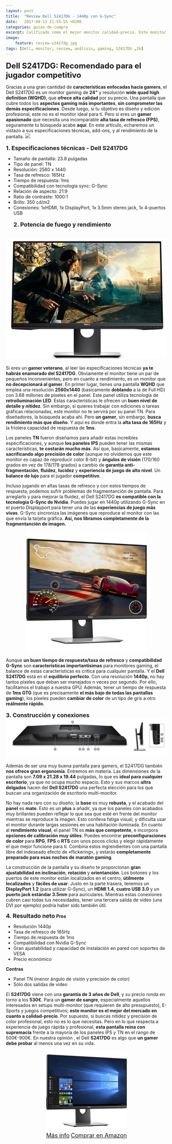 ```yaml
---
layout: post
title:  "Review Dell S2417DG - 1440p con G-Sync"
date:   2017-09-13 21:55:55 +0200
categories: guias-de-compra
excerpt: Calificado como el mejor monitor calidad-precio. Este monitor Dell lo posee todo para los jugadores más competitivos. Os explicamos sus características y especificaciones al detalle.
image:
    feature: review-s2417dg.jpg
tags: [Dell, monitor, review, análisis, gaming, S2417DG ,2k]
---
```

<!--more-->
<!-- more -->
<b><font size="5">Dell S2417DG: Recomendado para el jugador competitivo</font></b><br>
 
Gracias a una gran cantidad de <b>características enfocadas hacia gamers</b>, el Dell S2417DG es un monitor gaming de <b>24"</b> y resolución <b>wide quad high definition (WQHD)</b>, que <b>ofrece alta calidad</b> por su precio. Una pantalla que cubre todos los <b>aspectos gaming más importantes</b>, <b>sin comprometer las demás especificaciones</b>. Desde luego, si tu objetivo es diseño y edición profesional, este no es el monitor ideal para ti. Pero si eres un <b>gamer apasionado</b> que necesita una incomparable <b>alta tasa de refresco (FPS)</b>, seguramente tu búsqueda acabe <b>aquí</b>. En este artículo, echaremos un vistazo a sus especificaciones técnicas, add-ons, y al rendimiento de la pantalla.
<img src="http://i.dell.com/das/xa.ashx/global-site-design%20WEB/ac4e61fa-5e63-7c73-4ff0-7638859b9f20/1/OriginalPng?id=Dell/Product_Images/Peripherals/Output_Devices/Dell/Monitors/S_Series/S2417DG/pdp/dell-monitor-s2417dg-pdp-module-02.jpg">
<br><br>
<font size="4"><b>1. Especificaciones técnicas - Dell S2417DG</b></font>
-	Tamaño de pantalla: 23.8 pulgadas
-	Tipo de panel: TN
-	Resolución: 2560 x 1440
-	Tasa de refresco: 165Hz
-	Tiempo de respuesta: 1ms
-	Compatibilidad con tecnología sync: G-Sync
-	Relación de aspecto: 21:9
-	Ratio de contraste: 1000:1
-	Brillo: 350 cd/m2
-	Conexiones: 1xHDMI, 1x DisplayPort, 1x 3.5mm stereo jack, 1x 4-puertos USB
<br><br>
<font size="4"><b>2. Potencia de fuego y rendimiento</b></font>
<br>
<img src="/images/pictures/performance-S2417DG.jpg">
<br><br>
Si eres un <b>gamer veterano</b>, al leer las especificaciones técnicas <b>ya te habrás enamorado del S2417DG</b>. Obviamente el monitor tiene un par de pequeños inconvenientes, pero en cuanto a rendimiento, es un monitor que <b>no decepcionará al gamer</b>. En primer lugar, tienes una pantalla <b>WQHD</b> que emplea una resolución <b>2560x1440</b> (basicamente <b>doblando</b> a la de Full HD) con 3.68 millones de píxeles en el panel. Este panel utiliza tecnología de <b>retroiluminación LED</b>. Estas características le ofrecen un <b>buen nivel de detalle y nitidez</b>. Sin embargo, si quieres trabajar con ediciones o tareas gráficas relacionadas, este monitor no te servirá por su panel TN. Para diseñadores, la búsqueda acaba ahí. Pero <b>un gamer</b>, sin embargo, <b>busca rendimiento más que diseño</b>. Y aquí es donde entra la <b>alta tasa de 165Hz</b> y la friolera capacidad de respuesta de <b>1ms</b>.

Los paneles <b>TN</b> fueron diseñamos para añadir estas increibles especificaciones, y aunque <b>los paneles IPS</b> pueden tener las mismas características, <b>te costarán mucho más</b>. Así que, basicamente, <b>estamos sacrificando algo precisión de color</b> (aunque no olvidemos que este monitor es capaz de reproducir color 8-bit) y <b>ángulos de visión</b> (170/160 grados en vez de 178/178 grados) a cambio de <b>garantía anti-fragmentación</b>, <b>fluidez</b>, <b>lucidez</b> y <b>experiencia de juego de alto nivel</b>. Un <b>balance de lujo</b> para el jugador <b>competitivo</b>.

Incluso jugando en altas tasas de refresco y con estos tiempos de respuesta, podemos sufrir problemas de fragmentanción de pantalla. Para arreglarlo y para mejorar la fluidez, el Dell S2417DG <b>es compatible con la tecnología G-Sync de Nvidia</b>. Puedes jugar en 1440p utilizando G-Sync en el puerto Displayport para tener una de las <b>experiencias de juego más vivas</b>. G-Sync sincroniza las imágenes que reproduce el monitor con las que envía la tarjeta gráfica. <b>Así, nos libramos completamente de la fragmentanción de imagen.</b>

<center><img src="/images/pictures/fps-S2417DG.jpg" width="75%"></center>

Aunque <b>un buen tiempo de respuesta/tasa de refresco</b> y <b>compatibilidad G-Sync</b> son <b>características importantísimas</b> para monitores gaming, el balance de estas características es crítica para cualquier pantalla. Y el <b>Dell S2417DG</b> está en el <b>equilibrio perfecto</b>. Con una resolución <b>1440p</b>, no hay tantos píxeles que deban ser manejados n veces por segundo. Por ello, facilitamos el trabajo a nuestra GPU. Además, tener un tiempo de respuesta de <b>1ms GTG</b> (que es precisamente <b>el más bajo de todas las pantallas gaming</b>), los píxeles pueden <b>cambiar de color</b> de un tipo de gris a otro <b>reálmente rápido. </b>
<br><br>
<font size="4"><b>3. Construcción y conexiones</b></font>
<br>
<img src="/images/pictures/conexiones-S2417DG.jpg">
<br><br>
Además de ser una muy buena pantalla para gamers, el S2417DG también <b>nos ofrece gran ergonomía</b>. Entremos en materia. Las dimensiones de la pantalla son <b>7.09 x 21.28 x 19.44</b> pulgadas, lo que es <b>ideal para cualquier escritorio</b>, ya que no ocupa mucho espacio. Esto y sus marcos <b>ultra delgados</b> hacen del <b>Dell S2417DG</b> una perfecta elección para los que buscan una organización de escritorio multi-monitor. 

No hay nada raro con su diseño; la <b>base</b> es muy <b>robusta</b>, y el acabado del <b>panel</b> es <b>mate</b>. Esto es un <b>plus</b> a añadir, ya que los paneles con acabados muy brillantes pueden reflejar lo que sea que esté en frente del monitor mientras se reproduce la imagen. Esto conlleva fatiga visual, y dificulta usar el monitor durante largas sesiones en una habitación iluminada. En cuanto al <b>rendimiento visual</b>, el panel TN es <b>más que competente</b>, e incorpora <b>opciones de calibración muy útiles</b>. Puedes encontrar <b>preconfiguraciones de color</b> para <b>RPG</b>, <b>FPS</b> o <b>RTS</b> con unos pocos clicks y elegir rápidamente el que mejor funcione para ti. Combina estos ingrendientes con una pantalla libre del indeseado efecto de «flickering», y estarás <b>completamente preparado para esas noches de maratón gaming</b>.

La construcción de la pantalla y su diseño te proporcionan <b>gran ajustabilidad en inclinación</b>, <b>rotación</b> y <b>orientanción</b>. Los botones y los puertos de este monitor están localizados en el centro, <b>útilmente localizados</b> y <b>fáciles de usar</b>. Justo en la parte trasera, tenemos un <b>DisplayPort 1.2</b> (para utilizar G-Sync), un <b>HDMI 1.4</b>, <b>cuatro USB 3.0</b> y un <b>puerto jack estándar 3.5mm</b> para auriculares. Mientras estas conexiones cubren casi todas tus necesidades, tener una tercera salida de video (una DVI por ejemplo) podría haber sido también útil.

<font size="4"><b>4. Resultado neto</b></font>
<b>Pros</b>
-	Resolución 1440p
-	Tasa de refresco de 165Hz
-	Tiempo de respuesta de 1ms
-	Compatibilidad con Nvidia G-Sync
-	Gran ajustabilidad y capacidad de instalación en pared con soportes de VESA
-	Precio económico

<b>Contras</b>
-	Panel TN (menor ángulo de visión y precisión de color)
-	Sólo dos salidas de video

El <b>S2417DG</b> viene con una <b>garantía de 3 años de Dell</b>, y su precio ronda en torno a los <b>530€</b>. Para un <b>gamer de sangre</b>, especialmente aquellos interesados en setups multi-monitor (que requieren de alto presupuesto), E-Sports y juegos competitivos; <b>este monitor es el mejor del mercado en cuanto a calidad-precio</b>. Por supuesto, si buscas nitidez y precisión de color profesional, esto no es lo que necesitas. Pero en lo que respecta a experiencia de juego rápida y profesional, <b>esta pantalla reina con supremacía</b> frente a la mayoría de los paneles IPS y TN en el rango de 500€-900€. En nuestra opinión , el Dell <b>S2417DG</b> es algo que <b>un gamer debe probar</b> al menos una vez en su vida.

   <center><img src="/images/pictures/comprars2417dg.jpg" width="50%"><br><a href="http://amzn.to/2fw41eb" target="_blank" class="btn-infor"><font size="4">Más info</font></a> <a href="http://amzn.to/2fw41eb" target="_blank" class="btn-ama"><font size="4">Comprar en Amazon</font></a></center>